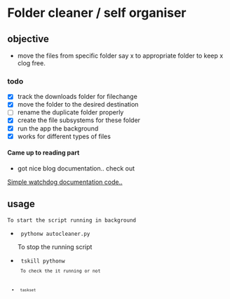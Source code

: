 # Folder cleaner / self organiser

## objective
-  move the files from specific folder say x to appropriate folder to keep x clog free.

### todo
- [x] track the downloads folder for filechange
- [x] move the folder to the desired destination
- [ ] rename the duplicate folder properly
- [x] create the file subsystems for these folder
- [x] run the app the background
- [x] works for different types of files

#### Came up to reading part
- got nice blog documentation.. check out
<a href = "https://www.michaelcho.me/article/using-pythons-watchdog-to-monitor-changes-to-a-directory">
    Simple watchdog documentation code..
</a>

## usage
    To start the script running in background
-   <code> pythonw autocleaner.py </code>
    <p> To stop the running script </p>
-   <code> tskill pythonw <code>
    <p> To check the it running or not</p>
-   <code> taskset </code>